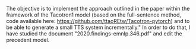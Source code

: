 The objective is to implement the approach outlined in the paper within the framework of the Tacotron1 model (based on the full-sentence method,
code available here: https://github.com/ttaoREtw/Tacotron-pytorch) and to be able to generate a small TTS system incrementally."
In order to do that, I have studied the document "2020.findings-emnlp.346.pdf" and edit the precedent model.
